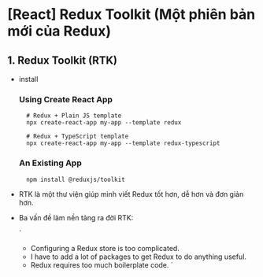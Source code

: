 # [React] Redux Toolkit (Một phiên bản mới của Redux)

## 1. Redux Toolkit (RTK)
  - install
    ### Using Create React App
    ```
      # Redux + Plain JS template
      npx create-react-app my-app --template redux

      # Redux + TypeScript template
      npx create-react-app my-app --template redux-typescript
    ```

    ### An Existing App
    ```
      npm install @reduxjs/toolkit
    ```

  - RTK là một thư viện giúp mình viết Redux tốt hơn, dễ hơn và đơn giản hơn.
  - Ba vấn đề làm nền tảng ra đời RTK:

    `
      - Configuring a Redux store is too complicated.
      - I have to add a lot of packages to get Redux to do anything useful.
      - Redux requires too much boilerplate code.
    `